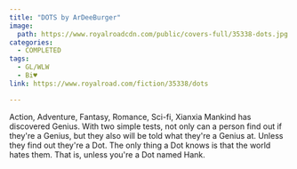 ```yaml
---
title: "DOTS by ArDeeBurger"
image:
  path: https://www.royalroadcdn.com/public/covers-full/35338-dots.jpg
categories:
  - COMPLETED
tags:
  - GL/WLW
  - Bi♥
link: https://www.royalroad.com/fiction/35338/dots

---
```

Action, Adventure, Fantasy, Romance, Sci-fi, Xianxia
Mankind has discovered Genius. With two simple tests, not only can a person find out if they're a Genius, but they also will be told what they're a Genius at. Unless they find out they're a Dot. The only thing a Dot knows is that the world hates them. That is, unless you're a Dot named Hank.


